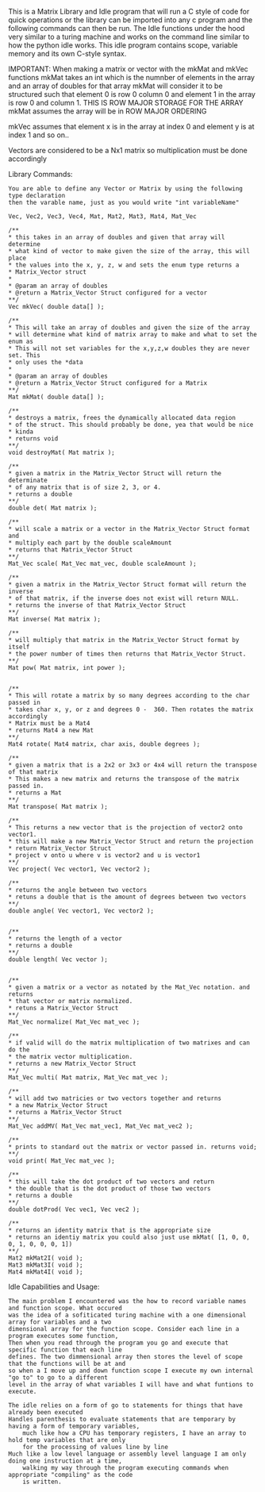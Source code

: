 This is a Matrix Library and Idle program that will run a C style of code for quick
operations or the library can be imported into any c program and the following commands
can then be run. The Idle functions under the hood very similar to a turing machine and
works on the command line similar to how the python idle works. This idle program
contains scope, variable memory and its own C-style syntax.



IMPORTANT:
When making a matrix or vector with the mkMat and mkVec functions
mkMat takes an int which is the numnber of elements in the array and an array of doubles
for that array mkMat will consider it to be structured such that element 0 is row 0 column 0
and element 1 in the array is row 0 and column 1.
THIS IS ROW MAJOR STORAGE FOR THE ARRAY mkMat assumes the array will be in
ROW MAJOR ORDERING

mkVec assumes that element x is in the array at index 0 and element y is at
index 1 and so on..

Vectors are considered to be a Nx1 matrix so multiplication must be done accordingly


Library Commands:
~~~~~~~~~~~~~~~~~~~~~~~~~~~~~~~~~~~~~~~~~~~~~~~~~~~~~~~~~~~~~~~~~~~~~~~~~~~~~~~~~~~~
You are able to define any Vector or Matrix by using the following type declaration
then the varable name, just as you would write "int variableName"

Vec, Vec2, Vec3, Vec4, Mat, Mat2, Mat3, Mat4, Mat_Vec

/**
* this takes in an array of doubles and given that array will determine
* what kind of vector to make given the size of the array, this will place
* the values into the x, y, z, w and sets the enum type returns a
* Matrix_Vector struct
*
* @param an array of doubles
* @return a Matrix_Vector Struct configured for a vector
**/
Vec mkVec( double data[] );

/**
* This will take an array of doubles and given the size of the array
* will determine what kind of matrix array to make and what to set the enum as
* This will not set variables for the x,y,z,w doubles they are never set. This
* only uses the *data
*
* @param an array of doubles
* @return a Matrix_Vector Struct configured for a Matrix
**/
Mat mkMat( double data[] );

/**
* destroys a matrix, frees the dynamically allocated data region
* of the struct. This should probably be done, yea that would be nice
* kinda
* returns void
**/
void destroyMat( Mat matrix );

/**
* given a matrix in the Matrix_Vector Struct will return the determinate
* of any matrix that is of size 2, 3, or 4.
* returns a double
**/
double det( Mat matrix );

/**
* will scale a matrix or a vector in the Matrix_Vector Struct format and
* multiply each part by the double scaleAmount
* returns that Matrix_Vector Struct
**/
Mat_Vec scale( Mat_Vec mat_vec, double scaleAmount );

/**
* given a matrix in the Matrix_Vector Struct format will return the inverse
* of that matrix, if the inverse does not exist will return NULL.
* returns the inverse of that Matrix_Vector Struct
**/
Mat inverse( Mat matrix );

/**
* will multiply that matrix in the Matrix_Vector Struct format by itself
* the power number of times then returns that Matrix_Vector Struct.
**/
Mat pow( Mat matrix, int power );


/**
* This will rotate a matrix by so many degrees according to the char passed in
* takes char x, y, or z and degrees 0 -  360. Then rotates the matrix accordingly
* Matrix must be a Mat4
* returns Mat4 a new Mat
**/
Mat4 rotate( Mat4 matrix, char axis, double degrees );

/**
* given a matrix that is a 2x2 or 3x3 or 4x4 will return the transpose of that matrix
* This makes a new matrix and returns the transpose of the matrix passed in.
* returns a Mat
**/
Mat transpose( Mat matrix );

/**
* This returns a new vector that is the projection of vector2 onto vector1.
* this will make a new Matrix_Vector Struct and return the projection
* return Matrix_Vector Struct
* project v onto u where v is vector2 and u is vector1
**/
Vec project( Vec vector1, Vec vector2 );

/**
* returns the angle between two vectors
* retuns a double that is the amount of degrees between two vectors
**/
double angle( Vec vector1, Vec vector2 );


/**
* returns the length of a vector
* returns a double
**/
double length( Vec vector );


/**
* given a matrix or a vector as notated by the Mat_Vec notation. and returns
* that vector or matrix normalized.
* retuns a Matrix_Vector Struct
**/
Mat_Vec normalize( Mat_Vec mat_vec );

/**
* if valid will do the matrix multiplication of two matrixes and can do the
* the matrix vector multiplication.
* returns a new Matrix_Vector Struct
**/
Mat_Vec multi( Mat matrix, Mat_Vec mat_vec );

/**
* will add two matricies or two vectors together and returns
* a new Matrix_Vector Struct
* returns a Matrix_Vector Struct
**/
Mat_Vec addMV( Mat_Vec mat_vec1, Mat_Vec mat_vec2 );

/**
* prints to standard out the matrix or vector passed in. returns void;
**/
void print( Mat_Vec mat_vec );

/**
* this will take the dot product of two vectors and return
* the double that is the dot product of those two vectors
* returns a double
**/
double dotProd( Vec vec1, Vec vec2 );

/**
* returns an identity matrix that is the appropriate size
* returns an identiy matrix you could also just use mkMat( [1, 0, 0, 0, 1, 0, 0, 0, 1])
**/
Mat2 mkMat2I( void );
Mat3 mkMat3I( void );
Mat4 mkMat4I( void );
~~~~~~~~~~~~~~~~~~~~~~~~~~~~~~~~~~~~~~~~~~~~~~~~~~~~~~~~~~~~~~~~~~~~~~~~~~~~~~~~~~~~~~~~~~~~~~~~~~~~



Idle Capabilities and Usage:
~~~~~~~~~~~~~~~~~~~~~~~~~~~~~~~~~~~~~~~~~~~~~~~~~~~~~~~~~~~~~~~~~~~~~~~~~~~~~~~~~~~~~~~~~~~~~~~~~~~~
The main problem I encountered was the how to record variable names and function scope. What occured
was the idea of a sofiticated turing machine with a one dimensional array for variables and a two
dimensional array for the function scope. Consider each line in a program executes some function,
Then when you read through the program you go and execute that specific function that each line
defines. The two dimmensional array then stores the level of scope that the functions will be at and
so when a I move up and down function scope I execute my own internal "go to" to go to a different
level in the array of what variables I will have and what funtions to execute.

The idle relies on a form of go to statements for things that have already been executed
Handles parenthesis to evaluate statements that are temporary by having a form of temporary variables,
	much like how a CPU has temporary registers, I have an array to hold temp variables that are only
	for the processing of values line by line
Much like a low level language or assembly level language I am only doing one instruction at a time,
	walking my way through the program executing commands when appropriate "compiling" as the code
	is written.


~~~~~~~~~~~~~~~~~~~~~~~~~~~~~~~~~~~~~~~~~~~~~~~~~~~~~~~~~~~~~~~~~~~~~~~~~~~~~~~~~~~~~~~~~~~~~~~~~~~~
